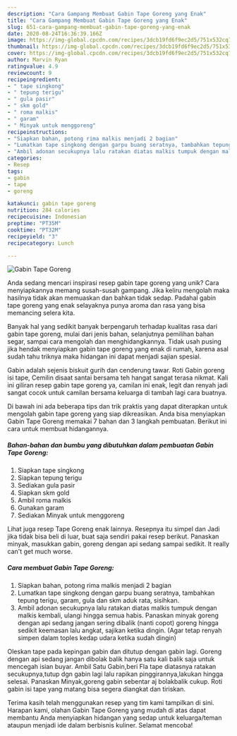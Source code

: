 ```yaml
---
description: "Cara Gampang Membuat Gabin Tape Goreng yang Enak"
title: "Cara Gampang Membuat Gabin Tape Goreng yang Enak"
slug: 651-cara-gampang-membuat-gabin-tape-goreng-yang-enak
date: 2020-08-24T16:36:39.166Z
image: https://img-global.cpcdn.com/recipes/3dcb19fd6f9ec2d5/751x532cq70/gabin-tape-goreng-foto-resep-utama.jpg
thumbnail: https://img-global.cpcdn.com/recipes/3dcb19fd6f9ec2d5/751x532cq70/gabin-tape-goreng-foto-resep-utama.jpg
cover: https://img-global.cpcdn.com/recipes/3dcb19fd6f9ec2d5/751x532cq70/gabin-tape-goreng-foto-resep-utama.jpg
author: Marvin Ryan
ratingvalue: 4.9
reviewcount: 9
recipeingredient:
- " tape singkong"
- " tepung terigu"
- " gula pasir"
- " skm gold"
- " roma malkis"
- " garam"
- " Minyak untuk menggoreng"
recipeinstructions:
- "Siapkan bahan, potong rima malkis menjadi 2 bagian"
- "Lumatkan tape singkong dengan garpu buang seratnya, tambahkan tepung terigu, garam, gula dan skm aduk rata, sisihkan."
- "Ambil adonan secukupnya lalu ratakan diatas malkis tumpuk dengan malkis kembali, ulangi hingga semua habis. Panaskan minyak goreng dengan api sedang jangan sering dibalik (nanti copot) goreng hingga sedikit keemasan lalu angkat, sajikan ketika dingin. (Agar tetap renyah simpen dalam toples kedap udara ketika sudah dingin)"
categories:
- Resep
tags:
- gabin
- tape
- goreng

katakunci: gabin tape goreng 
nutrition: 284 calories
recipecuisine: Indonesian
preptime: "PT35M"
cooktime: "PT32M"
recipeyield: "3"
recipecategory: Lunch

---
```



![Gabin Tape Goreng](https://img-global.cpcdn.com/recipes/3dcb19fd6f9ec2d5/751x532cq70/gabin-tape-goreng-foto-resep-utama.jpg)

Anda sedang mencari inspirasi resep gabin tape goreng yang unik? Cara menyiapkannya memang susah-susah gampang. Jika keliru mengolah maka hasilnya tidak akan memuaskan dan bahkan tidak sedap. Padahal gabin tape goreng yang enak selayaknya punya aroma dan rasa yang bisa memancing selera kita.

Banyak hal yang sedikit banyak berpengaruh terhadap kualitas rasa dari gabin tape goreng, mulai dari jenis bahan, selanjutnya pemilihan bahan segar, sampai cara mengolah dan menghidangkannya. Tidak usah pusing jika hendak menyiapkan gabin tape goreng yang enak di rumah, karena asal sudah tahu triknya maka hidangan ini dapat menjadi sajian spesial.

Gabin adalah sejenis biskuit gurih dan cenderung tawar. Roti Gabin goreng isi tape, Cemilin disaat santai bersama teh hangat sangat terasa nikmat. Kali ini giliran resep gabin tape goreng ya, camilan ini enak, legit dan renyah jadi sangat cocok untuk camilan bersama keluarga di tambah lagi cara buatnya.


Di bawah ini ada beberapa tips dan trik praktis yang dapat diterapkan untuk mengolah gabin tape goreng yang siap dikreasikan. Anda bisa menyiapkan Gabin Tape Goreng memakai 7 bahan dan 3 langkah pembuatan. Berikut ini cara untuk membuat hidangannya.

<!--inarticleads1-->

##### Bahan-bahan dan bumbu yang dibutuhkan dalam pembuatan Gabin Tape Goreng:

1. Siapkan  tape singkong
1. Siapkan  tepung terigu
1. Sediakan  gula pasir
1. Siapkan  skm gold
1. Ambil  roma malkis
1. Gunakan  garam
1. Sediakan  Minyak untuk menggoreng


Lihat juga resep Tape Goreng enak lainnya. Resepnya itu simpel dan Jadi jika tidak bisa beli di luar, buat saja sendiri pakai resep berikut. Panaskan minyak, masukkan gabin, goreng dengan api sedang sampai sedikit. It really can&#39;t get much worse. 

<!--inarticleads2-->

##### Cara membuat Gabin Tape Goreng:

1. Siapkan bahan, potong rima malkis menjadi 2 bagian
1. Lumatkan tape singkong dengan garpu buang seratnya, tambahkan tepung terigu, garam, gula dan skm aduk rata, sisihkan.
1. Ambil adonan secukupnya lalu ratakan diatas malkis tumpuk dengan malkis kembali, ulangi hingga semua habis. Panaskan minyak goreng dengan api sedang jangan sering dibalik (nanti copot) goreng hingga sedikit keemasan lalu angkat, sajikan ketika dingin. (Agar tetap renyah simpen dalam toples kedap udara ketika sudah dingin)


Oleskan tape pada kepingan gabin dan ditutup dengan gabin lagi. Goreng dengan api sedang jangan dibolak balik hanya satu kali balik saja untuk mencegah isian buyar. Ambil Satu Gabin,beri Fla tape diatasnya ratakan secukupnya,tutup dgn gabin lagi lalu rapikan pinggirannya,lakukan hingga selesai. Panaskan Minyak,goreng gabin sebentar aj bolakbalik cukup. Roti gabin isi tape yang matang bisa segera diangkat dan tiriskan. 

Terima kasih telah menggunakan resep yang tim kami tampilkan di sini. Harapan kami, olahan Gabin Tape Goreng yang mudah di atas dapat membantu Anda menyiapkan hidangan yang sedap untuk keluarga/teman ataupun menjadi ide dalam berbisnis kuliner. Selamat mencoba!
